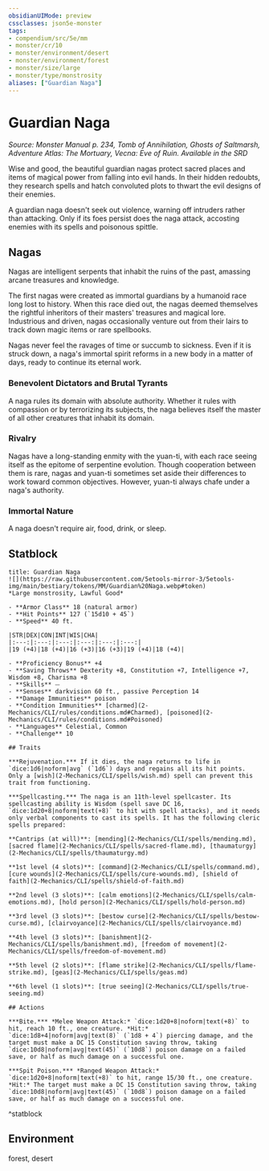 ```yaml
---
obsidianUIMode: preview
cssclasses: json5e-monster
tags:
- compendium/src/5e/mm
- monster/cr/10
- monster/environment/desert
- monster/environment/forest
- monster/size/large
- monster/type/monstrosity
aliases: ["Guardian Naga"]
---
```

# Guardian Naga
*Source: Monster Manual p. 234, Tomb of Annihilation, Ghosts of Saltmarsh, Adventure Atlas: The Mortuary, Vecna: Eve of Ruin. Available in the <span title='Systems Reference Document (5.1)'>SRD</span>*  

Wise and good, the beautiful guardian nagas protect sacred places and items of magical power from falling into evil hands. In their hidden redoubts, they research spells and hatch convoluted plots to thwart the evil designs of their enemies.

A guardian naga doesn't seek out violence, warning off intruders rather than attacking. Only if its foes persist does the naga attack, accosting enemies with its spells and poisonous spittle.

## Nagas

Nagas are intelligent serpents that inhabit the ruins of the past, amassing arcane treasures and knowledge.

The first nagas were created as immortal guardians by a humanoid race long lost to history. When this race died out, the nagas deemed themselves the rightful inheritors of their masters' treasures and magical lore. Industrious and driven, nagas occasionally venture out from their lairs to track down magic items or rare spellbooks.

Nagas never feel the ravages of time or succumb to sickness. Even if it is struck down, a naga's immortal spirit reforms in a new body in a matter of days, ready to continue its eternal work.

### Benevolent Dictators and Brutal Tyrants

A naga rules its domain with absolute authority. Whether it rules with compassion or by terrorizing its subjects, the naga believes itself the master of all other creatures that inhabit its domain.

### Rivalry

Nagas have a long-standing enmity with the yuan-ti, with each race seeing itself as the epitome of serpentine evolution. Though cooperation between them is rare, nagas and yuan-ti sometimes set aside their differences to work toward common objectives. However, yuan-ti always chafe under a naga's authority.

### Immortal Nature

A naga doesn't require air, food, drink, or sleep.

## Statblock

```ad-statblock
title: Guardian Naga
![](https://raw.githubusercontent.com/5etools-mirror-3/5etools-img/main/bestiary/tokens/MM/Guardian%20Naga.webp#token)
*Large monstrosity, Lawful Good*

- **Armor Class** 18 (natural armor)
- **Hit Points** 127 (`15d10 + 45`)
- **Speed** 40 ft.

|STR|DEX|CON|INT|WIS|CHA|
|:---:|:---:|:---:|:---:|:---:|:---:|
|19 (+4)|18 (+4)|16 (+3)|16 (+3)|19 (+4)|18 (+4)|

- **Proficiency Bonus** +4
- **Saving Throws** Dexterity +8, Constitution +7, Intelligence +7, Wisdom +8, Charisma +8
- **Skills** ⏤
- **Senses** darkvision 60 ft., passive Perception 14
- **Damage Immunities** poison
- **Condition Immunities** [charmed](2-Mechanics/CLI/rules/conditions.md#Charmed), [poisoned](2-Mechanics/CLI/rules/conditions.md#Poisoned)
- **Languages** Celestial, Common
- **Challenge** 10

## Traits

***Rejuvenation.*** If it dies, the naga returns to life in `dice:1d6|noform|avg` (`1d6`) days and regains all its hit points. Only a [wish](2-Mechanics/CLI/spells/wish.md) spell can prevent this trait from functioning.

***Spellcasting.*** The naga is an 11th-level spellcaster. Its spellcasting ability is Wisdom (spell save DC 16, `dice:1d20+8|noform|text(+8)` to hit with spell attacks), and it needs only verbal components to cast its spells. It has the following cleric spells prepared:

**Cantrips (at will)**: [mending](2-Mechanics/CLI/spells/mending.md), [sacred flame](2-Mechanics/CLI/spells/sacred-flame.md), [thaumaturgy](2-Mechanics/CLI/spells/thaumaturgy.md)

**1st level (4 slots)**: [command](2-Mechanics/CLI/spells/command.md), [cure wounds](2-Mechanics/CLI/spells/cure-wounds.md), [shield of faith](2-Mechanics/CLI/spells/shield-of-faith.md)

**2nd level (3 slots)**: [calm emotions](2-Mechanics/CLI/spells/calm-emotions.md), [hold person](2-Mechanics/CLI/spells/hold-person.md)

**3rd level (3 slots)**: [bestow curse](2-Mechanics/CLI/spells/bestow-curse.md), [clairvoyance](2-Mechanics/CLI/spells/clairvoyance.md)

**4th level (3 slots)**: [banishment](2-Mechanics/CLI/spells/banishment.md), [freedom of movement](2-Mechanics/CLI/spells/freedom-of-movement.md)

**5th level (2 slots)**: [flame strike](2-Mechanics/CLI/spells/flame-strike.md), [geas](2-Mechanics/CLI/spells/geas.md)

**6th level (1 slots)**: [true seeing](2-Mechanics/CLI/spells/true-seeing.md)

## Actions

***Bite.*** *Melee Weapon Attack:* `dice:1d20+8|noform|text(+8)` to hit, reach 10 ft., one creature. *Hit:* `dice:1d8+4|noform|avg|text(8)` (`1d8 + 4`) piercing damage, and the target must make a DC 15 Constitution saving throw, taking `dice:10d8|noform|avg|text(45)` (`10d8`) poison damage on a failed save, or half as much damage on a successful one.

***Spit Poison.*** *Ranged Weapon Attack:* `dice:1d20+8|noform|text(+8)` to hit, range 15/30 ft., one creature. *Hit:* The target must make a DC 15 Constitution saving throw, taking `dice:10d8|noform|avg|text(45)` (`10d8`) poison damage on a failed save, or half as much damage on a successful one.
```
^statblock

## Environment

forest, desert